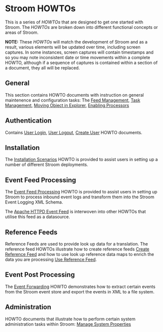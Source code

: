# Stroom HOWTOs

This is a series of *HOWTOs* that are designed to get one started with Stroom. The *HOWTOs* are broken down into different functional concepts or areas of Stroom.

**NOTE:** These *HOWTOs* will match the development of Stroom and as a result, various elements will be updated over time, including screen captures.
In some instances, screen captures will contain timestamps and so you may note inconsistent date or time movements within a complete HOWTO,
although if a sequence of captures is contained within a section of a document, they all will be replaced.

## General

This section contains HOWTO documents with instruction on general maintenence and configuration tasks: The [Feed Management](General/FeedManagementHowTo.md "Stroom Feed Management"), [Task Management](General/TasksHowTo.md "Task Management"), [Moving Object in Explorer](General/ExplorerManagementHowTo.md "Moving Object in Explorer"), [Enabling Processors](General/EnablingProcessorsHowTo.md "Enabling Processors")

## Authentication

Contains [User Login](Authentication/UserLoginHowTo.md "User Login"), [User Logout](Authentication/UserLogoutHowTo.md "User Logout"), [Create User](Authentication/CreateUserHowTo.md "Create User") HOWTO documents.

## Installation

The [Installation Scenarios](Install/InstallHowTo.md "Stroom Installation Deployments") HOWTO is provided to assist users in setting up a number
of different Stroom deployments.

## Event Feed Processing

The [Event Feed Processing](EventFeeds/ProcessingHowTo.md "Event Feed Processing") HOWTO is provided to assist users in setting up Stroom to process inbound event logs and transform them into the Stroom Event Logging XML Schema.

The [Apache HTTPD Event Feed](EventFeeds/CreateApacheHTTPDEventFeed.md "Apache HTTPD Event Feed") is interwoven into other HOWTOs that utilise this feed as a datasource.

## Reference Feeds

Reference Feeds are used to provide look up data for a translation. The reference feed HOWTOs illustrate how to create reference feeds [Create Reference Feed](ReferenceFeeds/CreateSimpleReferenceFeed.md "Create Reference Feeds") and how to use look up reference data maps to enrich the data you are processing [Use Reference Feed](ReferenceFeeds/UseSimpleReferenceFeedHowTo.md "Use Reference Feeds").

## Event Post Processing

The [Event Forwarding](EventPostProcessing/EventForwardingHowTo.md "Event Forwarding") HOWTO demonstrates how to extract certain events from the Stroom event store and export the events in XML to a file system.

## Administration

HOWTO documents that illustrate how to perform certain system administration tasks within Stroom: [Manage System Properties](Administration/SystemProperties.md "Manage System Properties")